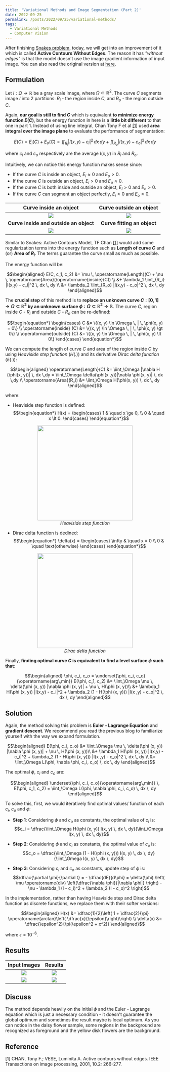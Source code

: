 ```yaml
---
title: 'Variational Methods and Image Segmentation (Part 2)'
date: 2022-09-25
permalink: /posts/2022/09/25/variational-methods/
tags:
  - Variational Methods
  - Computer Vision
---
```


After finishing [Snakes problem](https://graphicsminer.github.io/mathematics/2022/09/20/variational-methods-and-image-segmentation_part1.html), today, we will get into an improvement of it which is called **Active Contours Without Edges**. The reason it has *"without edges"* is that the model doesn't use the image gradient information of input image. You can also read the original version at [here](https://www.math.ucla.edu/~lvese/PAPERS/IEEEIP2001.pdf).

## Formulation

Let $I: \Omega \rightarrow \mathbb{R}$ be a gray scale image, where $\Omega \subset \mathbb{R}^2$. The curve $C$ segments image $I$ into 2 partitions: $R_i$ - the region inside $C$,  and $R_o$ - the region outside $C$.

Again, **our goal is still to find $C$** which is equivalent **to minimize energy function $E(C)$**, but the energy function in here is a **little bit different** to that one in part 1. Instead of using line integral, Chan Tony F et al [[1]](#1) used **area integral over the image plane** to evaluate the performance of segmentation:

$$E(C) = E_i(C) + E_o(C) = \iint_{R_i} |I(x,y) - c_i|^2 \, dx \, dy + \iint_{R_o} |I(x,y) - c_o|^2 \, dx \, dy$$

where $c_i$ and $c_o$ respectively are the average $I(x,y)$ in $R_i$ and $R_o$.

Intuitively, we can notice this energy function makes sense since:

* If the curve $C$ is inside an object, $E_i \approx 0$ and $E_o \gt 0$.
* If the curve $C$ is outside an object, $E_i \gt 0$ and $E_o \approx 0$.
* If the curve $C$ is both inside and outside an object, $E_i \gt 0$ and $E_o \gt 0$.
* If the curve $C$ can segment an object perfectly, $E_i \approx 0$ and $E_o \approx 0$.

Curve inside an object            |  Curve outside an object
:-----------------------:|:-------------------------:
![](/figure/ACM/in.png)  |  ![](/figure/ACM/out.png)
**Curve inside and outside an object** | **Curve fitting an object**
![](/figure/ACM/in_and_out.png)  |  ![](/figure/ACM/fitting.png)

Similar to Snakes: Active Contours Model, TF Chan [[1]](#1) would add some regularization terms into the energy function such as **Length of curve $C$** and (or) **Area of $R_i$**. The terms guarantee the curve small as much as possible.

The energy function will be:

$$\begin{aligned}
    E(C, c_1, c_2) &= \mu \, \operatorname{Length}(C) + \nu \, \operatorname{Area}(\operatorname{inside}(C)) \\
         &+ \lambda_1 \iint_{R_i} |I(x,y) - c_i|^2 \, dx \, dy \\
         &+ \lambda_2 \iint_{R_o} |I(x,y) - c_o|^2 \, dx \, dy
\end{aligned}$$

The **crucial step** of this method is to **replace an unknown curve $C: [0, 1] \rightarrow \Omega \subset \mathbb{R}^2$ by an unknown surface $\phi: \Omega \subset \mathbb{R}^2 \rightarrow \mathbb{R}$**. The curve $C$, region inside $C$ - $R_i$ and outside $C$ - $R_o$ can be re-defined:

$$\begin{equation*}
\begin{cases}
C &= \{(x, y) \in \Omega \, | \, \phi(x, y) = 0\} \\
\operatorname{inside} (C) &= \{(x, y) \in \Omega \, | \, \phi(x, y) \gt 0\} \\
\operatorname{outside} (C) &= \{(x, y) \in \Omega \, | \, \phi(x, y) \lt 0\}
\end{cases}
\end{equation*}$$

We can compute the length of curve $C$ and area of the region inside $C$ by using *Heaviside step function* ($H(.)$) and its derivative *Dirac delta function* ($\delta(.)$):

$$\begin{aligned}
    \operatorname{Length}(C) &= \iint_\Omega |\nabla H (\phi(x, y))| \, dx \,dy = \iint_\Omega \delta(\phi(x ,y))|\nabla \phi(x, y)| \, dx \,dy \\
    \operatorname{Area}(R_i) &= \iint_\Omega H(\phi(x, y)) \, dx \, dy
\end{aligned}$$

where:

* Heaviside step function is defined:
$$\begin{equation*}
H(x) = \begin{cases}
1 & \quad x \ge 0, \\
0 & \quad x \lt 0.
\end{cases}
\end{equation*}$$
 
<p align = "center">
    <img width="300"  src="/figure/ACM/heaviside.png"/>
    <br>
    <i>Heaviside step function</i>
</p>

* Dirac delta function is dedined:
$$\begin{equation*}
    \delta(x) = \begin{cases}
        \infty & \quad x = 0 \\
        0      & \quad \text{otherwise}
    \end{cases}
\end{equation*}$$

<p align = "center">
    <img width="300"  src="/figure/ACM/dirac.png"/>
    <br>
    <i>Dirac delta function</i>
</p>

Finally, **finding optimal curve $C$ is equivalent to find a level surface $\phi$ such that**:
  
$$\begin{aligned}
    \phi, c_i, c_o = \underset{\phi, c_i, c_o}{\operatorname{arg\,min}} E(\phi, c_1, c_2) &= \iint_\Omega \mu \, \delta(\phi (x, y)) |\nabla \phi (x, y)| + \nu \, H(\phi (x, y))\\ 
    &+ \lambda_1 H(\phi (x, y)) |I(x,y) - c_i|^2 + \lambda_2 (1 - H(\phi (x, y))) |I(x ,y) - c_o|^2 \, dx \, dy
\end{aligned}$$

## Solution

Again, the method solving this problem is **Euler - Lagrange Equation** and **gradient descent**. We recommend you read the previous blog to familiarize yourself with the way we expand formulation.

$$\begin{aligned}
    E(\phi, c_i, c_o) &= \iint_\Omega \mu \, \delta(\phi (x, y)) |\nabla \phi (x, y)| + \nu \, H(\phi (x, y))\\ 
    &+ \lambda_1 H(\phi (x, y)) |I(x,y) - c_i|^2 + \lambda_2 (1 - H(\phi (x, y))) |I(x ,y) - c_o|^2 \, dx \, dy \\
    &= \iint_\Omega L(\phi, \nabla \phi, c_i, c_o) \, dx \, dy
\end{aligned}$$

The optimal $\phi$, $c_i$ and $c_o$ are:

$$\begin{aligned}
  \underset{\phi, c_i, c_o}{\operatorname{arg\,min}} \, E(\phi, c_1, c_2) = \iint_\Omega L(\phi, \nabla \phi, c_i, c_o) \, dx \, dy
\end{aligned}$$

To solve this, first, we would iteratively find optimal values/ function of each $c_i$, $c_o$ and $\phi$:

* **Step 1**: Considering $\phi$ and $c_o$ as constants, the optimal value of $c_i$ is:
   $$c_i = \dfrac{\iint_\Omega H(\phi (x, y)) I(x, y) \, dx \, dy}{\iint_\Omega I(x, y) \, dx \, dy}$$
* **Step 2**: Considering $\phi$ and $c_i$ as constants, the optimal value of $c_o$ is:
   $$c_o = \dfrac{\iint_\Omega (1 - H(\phi (x, y))) I(x, y) \, dx \, dy}{\iint_\Omega I(x, y) \, dx \, dy}$$

* **Step 3**: Considering $c_i$ and $c_o$ as constants, update step of $\phi$ is:
   $$\dfrac{\partial \phi}{\partial t} = - \dfrac{dE}{d\phi} = \delta(\phi) \left( \mu \operatorname{div} \left(\dfrac{\nabla \phi}{|\nabla \phi|} \right) - \nu - \lambda_1 (I - c_i)^2 + \lambda_2 (I - c_o)^2 \right)$$

In the implementation, rather than having Heaviside step and Dirac delta function as discrete functions, we replace them with their softer versions:

$$\begin{aligned}
    H(x) &= \dfrac{1}{2}\left( 1 + \dfrac{2}{\pi} \operatorname{arctan}\left( \dfrac{x}{\epsilon}\right)\right) \\
    \delta(x) &= \dfrac{\epsilon^2}{\pi(\epsilon^2 + x^2)}
\end{aligned}$$

where $\epsilon = 10^{-6}.$

## Results

Input Images             |  Results
:-----------------------:|:-------------------------:
![](/figure/ACM/complex.png)  |  ![](/figure/ACM/complex.gif)
![](/figure/ACM/daisy.jpg)  |  ![](/figure/ACM/daisy.gif)

## Discuss

The method depends heavily on the initial $\phi$ and the Euler - Lagrange equation which is just a necessary condition - it doesn't guarantee the global optimum and sometimes the result maybe is local optimum. As you can notice in the daisy flower sample, some regions in the background are recognized as foreground and the yellow disk flowers are the background.

## Reference
<a id="1">[1]</a> CHAN, Tony F.; VESE, Luminita A. Active contours without edges. IEEE Transactions on image processing, 2001, 10.2: 266-277.
